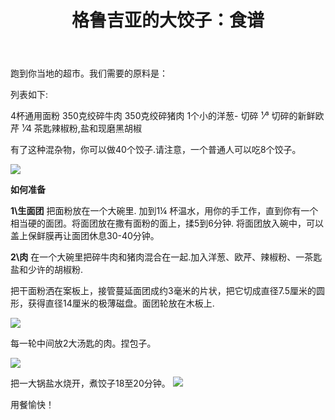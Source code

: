 ﻿---
language: zh
url: blog/georgia/post-4
template: blog_post
post_id: 4
title: 格鲁吉亚的大饺子：食谱
name: 格鲁吉亚的大饺子：食谱
category_id: 1
---
跑到你当地的超市。我们需要的原料是：

列表如下:

4杯通用面粉
350克绞碎牛肉
350克绞碎猪肉
1个小的洋葱\- 切碎
¹⁄³ 切碎的新鲜欧芹
¹⁄4 茶匙辣椒粉,盐和现磨黑胡椒

有了这种混杂物，你可以做40个饺子.请注意，一个普通人可以吃8个饺子。

![](/library/blog/khinkali-part-4.jpg)

**如何准备**

**1\生面团**
把面粉放在一个大碗里. 加到1¼ 杯温水，用你的手工作，直到你有一个相当硬的面团。将面团放在撒有面粉的面上，揉5到6分钟. 将面团放入碗中，可以盖上保鲜膜再让面团休息30-40分钟。

**2\肉**
在一个大碗里把碎牛肉和猪肉混合在一起.加入洋葱、欧芹、辣椒粉、一茶匙盐和少许的胡椒粉. 



把干面粉洒在案板上，接管蔓延面团成约3毫米的片状，把它切成直径7.5厘米的圆形，获得直径14厘米的极薄磁盘。面团轮放在木板上.

![](/library/blog/khinkali-part-1.jpg)

每一轮中间放2大汤匙的肉。捏包子。

![](/library/blog/khinkali-part-2.jpg)

把一大锅盐水烧开，煮饺子18至20分钟。
![](/library/blog/khinkali-part-3.jpg)

 用餐愉快！ 

